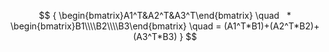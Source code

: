 $$
{
\begin{bmatrix}A1^T&A2^T&A3^T\end{bmatrix}   
\quad    * 
\begin{bmatrix}B1\\\\B2\\\\B3\end{bmatrix} 
\quad = (A1^T*B1)+(A2^T*B2)+(A3^T*B3)
}
$$
